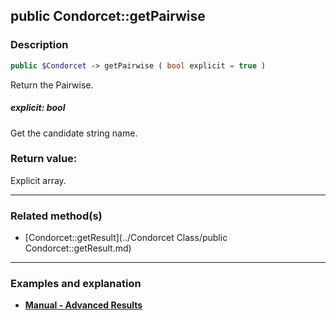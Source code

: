 ## public Condorcet::getPairwise

### Description    

```php
public $Condorcet -> getPairwise ( bool explicit = true )
```

Return the Pairwise.    


##### **explicit:** *bool*   
Get the candidate string name.    



### Return value:   

Explicit array.


---------------------------------------

### Related method(s)      

* [Condorcet::getResult](../Condorcet Class/public Condorcet::getResult.md)    

---------------------------------------

### Examples and explanation

* **[Manual - Advanced Results](https://github.com/julien-boudry/Condorcet/wiki/II-%23-C.-Result-%23-3.-Advanced-Results-Management)**    
